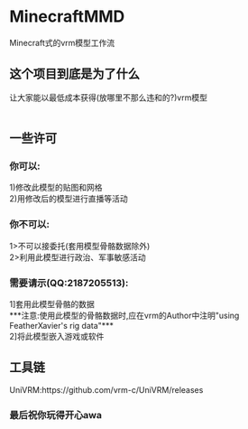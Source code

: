 <h1> MinecraftMMD</h1>
Minecraft式的vrm模型工作流<br>

<h2>这个项目到底是为了什么</h2>
让大家能以最低成本获得(放哪里不那么违和的?)vrm模型<br>
<br>
<h2>一些许可</h2>
<h3>你可以:</h3>
1)修改此模型的贴图和网格<br>
2)用修改后的模型进行直播等活动<br>
<h3>你不可以:</h3>
1>不可以接委托(套用模型骨骼数据除外)<br>
2>利用此模型进行政治、军事敏感活动<br>
<h3>需要请示(QQ:2187205513):</h3>
1]套用此模型骨骼的数据<br>
***注意:使用此模型的骨骼数据时,应在vrm的Author中注明"using FeatherXavier's rig data"***<br>
2]将此模型嵌入游戏或软件<br>

<h2>工具链</h2>
UniVRM:<link>https://github.com/vrm-c/UniVRM/releases<br>

<h3>最后祝你玩得开心awa</h3>
